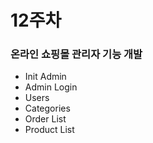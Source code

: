 # 12주차

### 온라인 쇼핑몰 관리자 기능 개발

- Init Admin
- Admin Login
- Users
- Categories
- Order List
- Product List